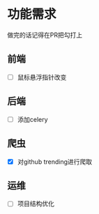 # 功能需求
做完的话记得在PR把勾打上

## 前端
- [ ] 鼠标悬浮指针改变

## 后端
- [ ] 添加celery

## 爬虫
- [x] 对github trending进行爬取

## 运维
- [ ] 项目结构优化


